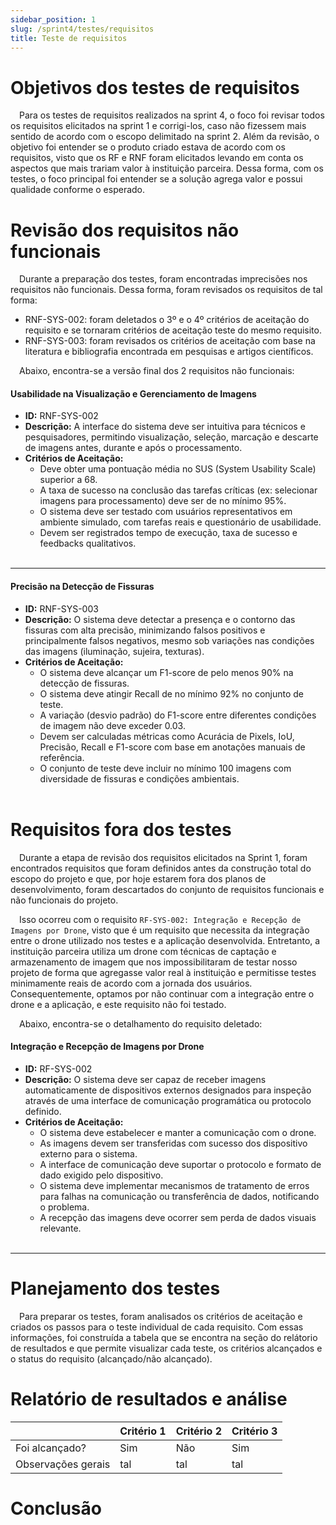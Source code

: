 ```yaml
---
sidebar_position: 1
slug: /sprint4/testes/requisitos
title: Teste de requisitos
---
```


# Objetivos dos testes de requisitos

&emsp;Para os testes de requisitos realizados na sprint 4, o foco foi revisar todos os requisitos elicitados na sprint 1 e corrigi-los, caso não fizessem mais sentido de acordo com o escopo delimitado na sprint 2. Além da revisão, o objetivo foi entender se o produto criado estava de acordo com os requisitos, visto que os RF e RNF foram elicitados levando em conta os aspectos que mais trariam valor à instituição parceira. Dessa forma, com os testes, o foco principal foi entender se a solução agrega valor e possui qualidade conforme o esperado.

# Revisão dos requisitos não funcionais

&emsp;Durante a preparação dos testes, foram encontradas imprecisões nos requisitos não funcionais. Dessa forma, foram revisados os requisitos de tal forma:

- RNF-SYS-002: foram deletados o 3º e o 4º critérios de aceitação do requisito e se tornaram critérios de aceitação teste do mesmo requisito. 
- RNF-SYS-003: foram revisados os critérios de aceitação com base na literatura e bibliografia encontrada em pesquisas e artigos científicos.

&emsp;Abaixo, encontra-se a versão final dos 2 requisitos não funcionais:

#### Usabilidade na Visualização e Gerenciamento de Imagens

- **ID:** RNF-SYS-002  
- **Descrição:** A interface do sistema deve ser intuitiva para técnicos e pesquisadores, permitindo visualização, seleção, marcação e descarte de imagens antes, durante e após o processamento.  
- **Critérios de Aceitação:**
  - Deve obter uma pontuação média no SUS (System Usability Scale) superior a 68.
  - A taxa de sucesso na conclusão das tarefas críticas (ex: selecionar imagens para processamento) deve ser de no mínimo 95%.
  - O sistema deve ser testado com usuários representativos em ambiente simulado, com tarefas reais e questionário de usabilidade.
  - Devem ser registrados tempo de execução, taxa de sucesso e feedbacks qualitativos.
  <br/><br/>

---

#### Precisão na Detecção de Fissuras

- **ID:** RNF-SYS-003  
- **Descrição:** O sistema deve detectar a presença e o contorno das fissuras com alta precisão, minimizando falsos positivos e principalmente falsos negativos, mesmo sob variações nas condições das imagens (iluminação, sujeira, texturas).  
- **Critérios de Aceitação:**
  - O sistema deve alcançar um F1-score de pelo menos 90% na detecção de fissuras.
  - O sistema deve atingir Recall de no mínimo 92% no conjunto de teste.
  - A variação (desvio padrão) do F1-score entre diferentes condições de imagem não deve exceder 0.03.
  - Devem ser calculadas métricas como Acurácia de Pixels, IoU, Precisão, Recall e F1-score com base em anotações manuais de referência.
  - O conjunto de teste deve incluir no mínimo 100 imagens com diversidade de fissuras e condições ambientais.
  <br/><br/>


# Requisitos fora dos testes

&emsp;Durante a etapa de revisão dos requisitos elicitados na Sprint 1, foram encontrados requisitos que foram definidos antes da construção total do escopo do projeto e que, por hoje estarem fora dos planos de desenvolvimento, foram descartados do conjunto de requisitos funcionais e não funcionais do projeto.

&emsp;Isso ocorreu com o requisito ```RF-SYS-002: Integração e Recepção de Imagens por Drone```, visto que é um requisito que necessita da integração entre o drone utilizado nos testes e a aplicação desenvolvida. Entretanto, a instituição parceira utiliza um drone com técnicas de captação e armazenamento de imagem que nos impossibilitaram de testar nosso projeto de forma que agregasse valor real à instituição e permitisse testes minimamente reais de acordo com a jornada dos usuários. Consequentemente, optamos por não continuar com a integração entre o drone e a aplicação, e este requisito não foi testado.

&emsp;Abaixo, encontra-se o detalhamento do requisito deletado:

#### Integração e Recepção de Imagens por Drone

- **ID:** RF-SYS-002
- **Descrição:** O sistema deve ser capaz de receber imagens automaticamente de dispositivos externos designados para inspeção através de uma interface de comunicação programática ou protocolo definido.
- **Critérios de Aceitação:**
  - O sistema deve estabelecer e manter a comunicação com o drone.
  - As imagens devem ser transferidas com sucesso dos dispositivo externo para o sistema.
  - A interface de comunicação deve suportar o protocolo e formato de dado exigido pelo dispositivo.
  - O sistema deve implementar mecanismos de tratamento de erros para falhas na comunicação ou transferência de dados, notificando o problema.
  - A recepção das imagens deve ocorrer sem perda de dados visuais relevante. <br/><br/>

---

# Planejamento dos testes

&emsp;Para preparar os testes, foram analisados os critérios de aceitação e criados os passos para o teste individual de cada requisito. Com essas informações, foi construída a tabela que se encontra na seção do relátorio de resultados e que permite visualizar cada teste, os critérios alcançados e o status do requisito (alcançado/não alcançado).

# Relatório de resultados e análise

|        | Critério 1 | Critério 2 | Critério 3 |
|--------|------------|------------|------------|
| Foi alcançado? |  Sim  |  Não  |  Sim  |
| Observações gerais | tal | tal | tal |

# Conclusão

